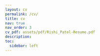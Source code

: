 ```yaml
---
layout: cv
permalink: /cv/
title: cv
nav: true
nav_order: 3
cv_pdf: assets/pdf/Rishi_Patel-Resume.pdf
description:
toc:
  sidebar: left
---
```

